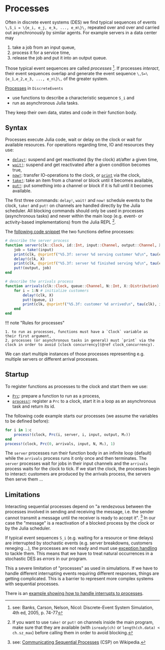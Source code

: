 # Processes

Often in discrete event systems (DES) we find typical sequences of events ``\,S_i = \{e_i, e_j, e_k, ..., e_m\}\,`` repeated over and over and carried out asynchronously by similar agents. For example servers in a data center may

1. take a job from an input queue,
2. process it for a service time,
3. release the job and put it into an output queue.

Those typical event sequences are called *processes* [^1]. If processes *interact*, their event sequences overlap and generate the event sequence ``\,S=\{e_1,e_2,e_3, ..., e_n\}\,`` of the greater system.

[Processes](https://pbayer.github.io/DiscreteEvents.jl/dev/usage/#Processes-1) in `DiscreteEvents`

- use functions to describe a characteristic sequence ``S_i`` and
- run as asynchronous Julia tasks.

They keep their own data, states and code in their function body.

## Syntax

Processes execute Julia code, wait or delay on the clock or wait for available resources. For operations regarding time, IO and resources they use:

- [`delay!`](https://pbayer.github.io/DiscreteEvents.jl/dev/usage/#DiscreteEvents.delay!):  suspend and get reactivated (by the clock) at/after a given time,
- [`wait!`](https://pbayer.github.io/DiscreteEvents.jl/dev/usage/#DiscreteEvents.wait!):  suspend and get reactivated after a given condition becomes true,
- [`now!`](https://pbayer.github.io/DiscreteEvents.jl/dev/usage/#DiscreteEvents.now!):  transfer IO-operations to the clock, or [`print`](https://pbayer.github.io/DiscreteEvents.jl/dev/processes/#Base.print-Tuple{Clock,IO,Any,Any}) via the clock,
- [`take!`](https://docs.julialang.org/en/v1/base/parallel/#Base.take!-Tuple{Channel}): take an item from a channel or block until it becomes available,
- [`put!`](https://docs.julialang.org/en/v1/base/parallel/#Base.put!-Tuple{Channel,Any}): put something into a channel or block if it is full until it becomes available.

The first three commands: `delay!`, `wait!` and `now!` schedule events to the clock, `take!` and `put!` on channels are handled directly by the Julia scheduler. All blocking commands should only be used in processes (asynchronous tasks) and never within the main loop (e.g. event- or activity-based implementations) from the Julia REPL [^2].

The [following code snippet](https://pbayer.github.io/DiscreteEventsCompanion.jl/dev/examples/queue_mmc_srv/) the two functions define processes:

```julia
# describe the server process
function server(clk::Clock, id::Int, input::Channel, output::Channel, X::Distribution)
    job = take!(input)
    print(clk, @sprintf("%5.3f: server %d serving customer %d\n", tau(clk), id, job))
    delay!(clk, X)
    print(clk, @sprintf("%5.3f: server %d finished serving %d\n", tau(clk), id, job))
    put!(output, job)
end

# describe the arrivals process
function arrivals(clk::Clock, queue::Channel, N::Int, X::Distribution)
    for i = 1:N # initialize customers
        delay!(clk, X)
        put!(queue, i)
        print(clk, @sprintf("%5.3f: customer %d arrived\n", tau(clk), i))
    end
end
```

!!! note "Rules for processes"

    1. to run as processes, functions must have a `Clock` variable as their first argument,
    2. processes (or asynchronous tasks in general) must `print` via the clock in order to avoid [clock concurrency](@ref clock_concurrency).

We can start multiple instances of those processes representing e.g. multiple servers or different arrival processes.

## Startup

To register functions as processes to the clock and start them we use:

- [`Prc`](https://pbayer.github.io/DiscreteEvents.jl/dev/usage/#DiscreteEvents.Prc): prepare a function to run as a process,
- [`process!`](https://pbayer.github.io/DiscreteEvents.jl/dev/usage/#DiscreteEvents.process!): register a `Prc` to a clock, start it in a loop as an asynchronous task and return its id.

The following code example starts our processes (we assume the variables to be defined before):

```julia
for i in 1:c
    process!(clock, Prc(i, server, i, input, output, M₂))
end
process!(clock, Prc(0, arrivals, input, N, M₁), 1)
```

The `server` processes run their function body in an infinite loop (default) while the `arrivals` process runs it only once and then terminates. The `server` processes wait for jobs in their input channels and the `arrivals` process waits for the clock to tick. If we start the clock, the processes begin to interact: customers are produced by the arrivals process, the servers then serve them …

## Limitations

Interacting sequential processes depend on "a rendezvous between the processes involved in sending and receiving the message, i.e. the sender cannot transmit a message until the receiver is ready to accept it". [^3] In our case the "message" is a reactivation of a blocked process by the clock or by the Julia scheduler.

If typical event sequences ``S_i`` (e.g. waiting for a resource or time delays) are interrupted by stochastic events (e.g. server breakdowns, customers reneging …), the processes are not ready and must use [exception handling](https://docs.julialang.org/en/v1/manual/control-flow/#Exception-Handling-1) to tackle them. This means that we have to treat natural occurrences in a stochastic DES as *errors* in our program.

This a severe limitation of "processes" as used in simulations. If we have to handle different interrupting events requiring different responses, things are getting complicated. This is a barrier to represent more complex systems with sequential processes.

There is an [example showing how to handle interrupts to processes](examples/queue_mmc_srv_fail.md).

[^1]: see: Banks, Carson, Nelson, Nicol: Discrete-Event System Simulation, 4th ed, 2005, p. 74-77
[^2]: If you want to use `take!` or `put!` on channels inside the main program, make sure that they are available (with `isready(ch)` or `length(ch.data) < ch.sz_max`) before calling them in order to avoid blocking.
[^3]: see: [Communicating Sequential Processes](https://en.wikipedia.org/wiki/Communicating_sequential_processes) (CSP) on Wikipedia.
